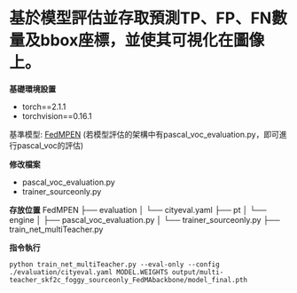 # 基於模型評估並存取預測TP、FP、FN數量及bbox座標，並使其可視化在圖像上。

**基礎環境設置**
+ torch==2.1.1
+ torchvision==0.16.1

基準模型: [FedMPEN](https://github.com/ccuvislab/FedMPEN) (若模型評估的架構中有pascal_voc_evaluation.py，即可進行pascal_voc的評估)

**修改檔案**
+ pascal_voc_evaluation.py
+ trainer_sourceonly.py

**存放位置**
FedMPEN
├── evaluation
│   └── cityeval.yaml
├── pt
│   └── engine
│       ├── pascal_voc_evaluation.py
│       └── trainer_sourceonly.py
├── train_net_multiTeacher.py

**指令執行**
```
python train_net_multiTeacher.py --eval-only --config ./evaluation/cityeval.yaml MODEL.WEIGHTS output/multi-teacher_skf2c_foggy_sourceonly_FedMAbackbone/model_final.pth
```
